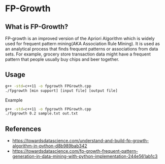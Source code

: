 # FP-Growth

## What is FP-Growth?

FP-growth is an improved version of the Apriori Algorithm which is widely used for frequent pattern mining(AKA Association Rule Mining). It is used as an analytical process that finds frequent patterns or associations from data sets. For example, grocery store transaction data might have a frequent pattern that people usually buy chips and beer together.

## Usage

```bash
g++ -std=c++11 -o fpgrowth FPGrowth.cpp
./fpgrowth [min support] [input file] [output file]
```
Example
```bash
g++ -std=c++11 -o fpgrowth FPGrowth.cpp
./fpgrowth 0.2 sample.txt out.txt
```

## References
- https://towardsdatascience.com/understand-and-build-fp-growth-algorithm-in-python-d8b989bab342
- https://towardsdatascience.com/fp-growth-frequent-pattern-generation-in-data-mining-with-python-implementation-244e561ab1c3